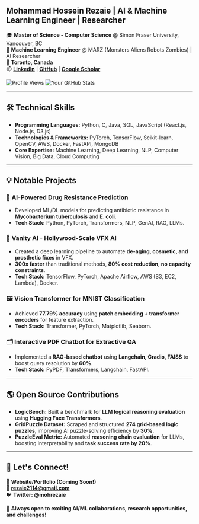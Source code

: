  

## Mohammad Hossein Rezaie | AI & Machine Learning Engineer | Researcher

🎓 **Master of Science - Computer Science** @ Simon Fraser University, Vancouver, BC  
💼 **Machine Learning Engineer** @ MARZ (Monsters Aliens Robots Zombies) | AI Researcher  
📍 **Toronto, Canada**  
📫 **[LinkedIn](https://www.linkedin.com/in/mohammad-hossein-rezaie-46709b126/)** | **[GitHub](https://github.com/mhrezaiek/)** | **[Google Scholar](https://scholar.google.ca/citations?user=hO01mTUAAAAJ&hl=en)**  

![Profile Views](https://komarev.com/ghpvc/?username=your-username)
![Your GitHub Stats](https://github-readme-stats.vercel.app/api?username=your-username&show_icons=true&hide_title=true&hide=prs&count_private=true)


---

## 🛠️ Technical Skills

- **Programming Languages:** Python, C, Java, SQL, JavaScript (React.js, Node.js, D3.js)
- **Technologies & Frameworks:** PyTorch, TensorFlow, Scikit-learn, OpenCV, AWS, Docker, FastAPI, MongoDB
- **Core Expertise:** Machine Learning, Deep Learning, NLP, Computer Vision, Big Data, Cloud Computing

---

## 💡 Notable Projects

### 🔬 **AI-Powered Drug Resistance Prediction**  
- Developed ML/DL models for predicting antibiotic resistance in **Mycobacterium tuberculosis** and **E. coli**.  
- **Tech Stack:** Python, PyTorch, Transformers, NLP, GenAI, RAG, LLMs.  

### 🎥 **Vanity AI - Hollywood-Scale VFX AI**  
- Created a deep learning pipeline to automate **de-aging, cosmetic, and prosthetic fixes** in VFX.  
- **300x faster** than traditional methods, **80% cost reduction**, **no capacity constraints**.  
- **Tech Stack:** TensorFlow, PyTorch, Apache Airflow, AWS (S3, EC2, Lambda), Docker.  

### 🖼️ **Vision Transformer for MNIST Classification**  
- Achieved **77.79% accuracy** using **patch embedding + transformer encoders** for feature extraction.  
- **Tech Stack:** Transformer, PyTorch, Matplotlib, Seaborn.  

### 🗂️ **Interactive PDF Chatbot for Extractive QA**  
- Implemented a **RAG-based chatbot** using **Langchain, Gradio, FAISS** to boost query resolution by **60%**.  
- **Tech Stack:** PyPDF, Transformers, Langchain, FastAPI.  

---

## 🌎 Open Source Contributions

- **LogicBench:** Built a benchmark for **LLM logical reasoning evaluation** using **Hugging Face Transformers**.  
- **GridPuzzle Dataset:** Scraped and structured **274 grid-based logic puzzles**, improving AI puzzle-solving efficiency by **30%**.  
- **PuzzleEval Metric:** Automated **reasoning chain evaluation** for LLMs, boosting interpretability and **task success rate by 20%**.  

---

## 📌 Let's Connect!

🔗 **Website/Portfolio (Coming Soon!)**  
📧 **rezaie2114@gmail.com**  
🐦 **Twitter: @mohrezaie**  

🚀 **Always open to exciting AI/ML collaborations, research opportunities, and challenges!**


